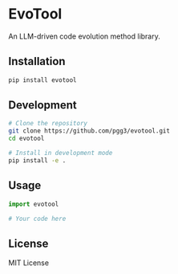 # EvoTool

An LLM-driven code evolution method library.

## Installation

```bash
pip install evotool
```

## Development

```bash
# Clone the repository
git clone https://github.com/pgg3/evotool.git
cd evotool

# Install in development mode
pip install -e .
```

## Usage

```python
import evotool

# Your code here
```

## License

MIT License